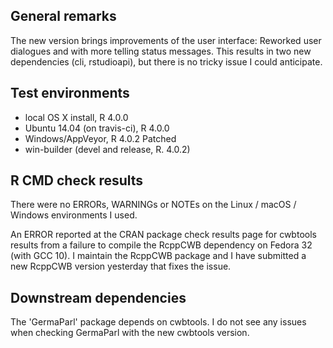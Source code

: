 ## General remarks

The new version brings improvements of the user interface: Reworked user 
dialogues and  with more telling status messages. This  results in two 
new dependencies (cli, rstudioapi), but there is no tricky issue I could 
anticipate.

## Test environments

* local OS X install, R 4.0.0
* Ubuntu 14.04 (on travis-ci), R 4.0.0
* Windows/AppVeyor, R 4.0.2 Patched
* win-builder (devel and release, R. 4.0.2)


## R CMD check results

There were no ERRORs, WARNINGs or NOTEs on the Linux / macOS / Windows environments I used. 

An ERROR reported at the CRAN package check results page for cwbtools results from 
a failure to compile the RcppCWB dependency on Fedora 32 (with GCC 10). I maintain the
RcppCWB package and I have submitted a new RcppCWB version yesterday that fixes the issue.


## Downstream dependencies

The 'GermaParl' package depends on cwbtools. I do not see any issues when checking GermaParl
with the new cwbtools version.

